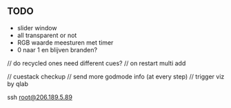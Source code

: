 
## TODO

* slider window
* all transparent or not
* RGB waarde meesturen met timer
* 0 naar 1 en blijven branden?


// do recycled ones need different cues?
// on restart multi add





// cuestack checkup
// send more godmode info (at every step)
// trigger viz by qlab


ssh root@206.189.5.89
